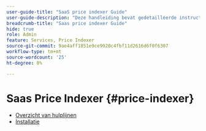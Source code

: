```yaml
---
user-guide-title: "SaaS price indexer Guide"
user-guide-description: "Deze handleiding bevat gedetailleerde instructies voor het gebruik van de SaaS-prijsindexer."
breadcrumb-title: "Saas price indexer Guide"
hide: true
role: Admin
feature: Services, Price Indexer
source-git-commit: 9ae4aff1851e9ce9920c4fbf11d2616d6f0f6307
workflow-type: tm+mt
source-wordcount: '25'
ht-degree: 0%

---
```


# Saas Price Indexer {#price-indexer}

- [Overzicht van hulplijnen](index.md)
- [Installatie](installation.md)

